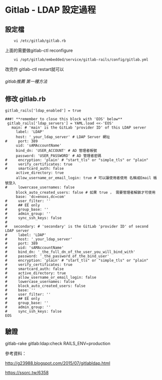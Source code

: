 # Gitlab - LDAP 設定過程

## 設定檔
        vi /etc/gitlab/gitlab.rb
上面的需要做gitlab-ctl reconfigure
        
        vi /opt/gitlab/embedded/service/gitlab-rails/config/gitlab.yml
改完作 gitlab-ctl restart就可以
        

###### gitlab推薦 第一種方法

## 修改 gitlab.rb

```
gitlab_rails['ldap_enabled'] = true

###! **remember to close this block with 'EOS' below**
 gitlab_rails['ldap_servers'] = YAML.load <<-'EOS'
   main: # 'main' is the GitLab 'provider ID' of this LDAP server
     label: 'LDAP'
     host: '_your_ldap_server' # LDAP Server 網址
#     port: 389
     uid: 'sAMAccountName'
     bind_dn: 'USER_ACCOUNT' # AD 管理者帳號
     password: 'USER_PASSWORD' # AD 管理者密碼
#     encryption: 'plain' # "start_tls" or "simple_tls" or "plain"
#     verify_certificates: true
#     smartcard_auth: false
     active_directory: true
     allow_username_or_email_login: true # 可以讓使用者使用 名稱或Email 帳號登入
#     lowercase_usernames: false
     block_auto_created_users: false # 如果 true ， 需要管理者解鎖才可使用
     base: 'dc=enoxs,dc=com'
#     user_filter: ''
#     ## EE only
#     group_base: ''
#     admin_group: ''
#     sync_ssh_keys: false
#
#   secondary: # 'secondary' is the GitLab 'provider ID' of second LDAP server
#     label: 'LDAP'
#     host: '_your_ldap_server'
#     port: 389
#     uid: 'sAMAccountName'
#     bind_dn: '_the_full_dn_of_the_user_you_will_bind_with'
#     password: '_the_password_of_the_bind_user'
#     encryption: 'plain' # "start_tls" or "simple_tls" or "plain"
#     verify_certificates: true
#     smartcard_auth: false
#     active_directory: true
#     allow_username_or_email_login: false
#     lowercase_usernames: false
#     block_auto_created_users: false
#     base: ''
#     user_filter: ''
#     ## EE only
#     group_base: ''
#     admin_group: ''
#     sync_ssh_keys: false
EOS
```
## 驗證
gitlab-rake gitlab:ldap:check RAILS_ENV=production




參考資料：

<http://g23988.blogspot.com/2015/07/gitlabldap.html>

<https://ssorc.tw/6358>